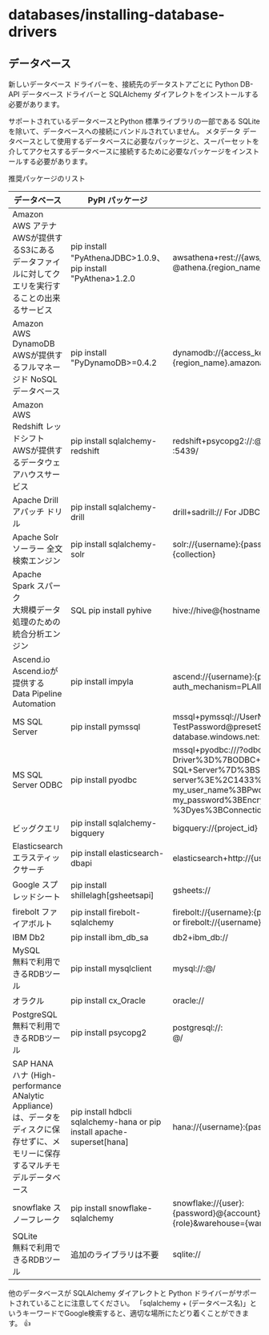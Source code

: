# databases/installing-database-drivers

## データベース
新しいデータベース ドライバーを、接続先のデータストアごとに Python DB-API データベース ドライバーと SQLAlchemy ダイアレクトをインストールする必要があります。

サポートされているデータベースとPython 標準ライブラリの一部である SQLite を除いて、データベースへの接続にバンドルされていません。
メタデータ データベースとして使用するデータベースに必要なパッケージと、スーパーセットを介してアクセスするデータベースに接続するために必要なパッケージをインストールする必要があります。

推奨パッケージのリスト

| データベース<img width=300px/>| PyPI パッケージ	| 接続文字列 |
|-------------|----------------|-----------|
| Amazon AWS アテナ <br/>AWSが提供するS3にあるデータファイルに対してクエリを実行することの出来るサービス |pip install "PyAthenaJDBC>1.0.9、pip install "PyAthena>1.2.0	| awsathena+rest://{aws_access_key_id}:{aws_secret_access_key}<br/>@athena.{region_name}.amazonaws.com/{|
| Amazon AWS DynamoDB	<br/>AWSが提供するフルマネージド NoSQL データベース| pip install "PyDynamoDB>=0.4.2	                                                      | dynamodb://{access_key_id}:{secret_access_key}@dynamodb.<br/>{region_name}.amazonaws.com?connector=superset|
| Amazon AWS Redshift レッドシフト <br/>AWSが提供するデータウェアハウスサービス | pip install sqlalchemy-redshift	                                                | redshift+psycopg2://<userName>:<DBPassword>@<AWS End Point><br/>:5439/<Database Name>|
| Apache Drill アパッチ ドリル | pip install sqlalchemy-drill	                                                                                          | drill+sadrill:// For JDBC drill+jdbc:// |
| Apache Solr ソーラー 全文検索エンジン	| pip install sqlalchemy-solr	                                                                                    | solr://{username}:{password}@{hostname}:{port}/{server_path}/<br/>{collection} |
| Apache Spark スパーク <br/>大規模データ処理のための統合分析エンジン  | SQL	pip install pyhive	                                                                  | hive://hive@{hostname}:{port}/{database} |
| Ascend.io <br/>Ascend.ioが提供する Data Pipeline Automation | pip install impyla	                                                                        | ascend://{username}:{password}@{hostname}:{port}/{database}?<br/>auth_mechanism=PLAIN;use_ssl=true |
| MS SQL Server | pip install pymssql	                                                                                                                | mssql+pymssql://UserName@presetSQL:<br/>TestPassword@presetSQL.<br/>database.windows.net:1433/TestSchema |
| MS SQL Server ODBC | pip install pyodbc                                                                                                             | mssql+pyodbc:///?odbc_connect=<br/>Driver%3D%7BODBC+Driver+17+for+<br/>SQL+Server%7D%3BServer%3Dtcp%3A%3Cmy_<br/>server%3E%2C1433%3BDatabase%3Dmy_datasbase%3BUid%3D<br/>my_user_name%3BPwd%3D<br/>my_password%3BEncrypt<br/>%3Dyes%3BConnection+Timeout%3D30 | 
| ビッグクエリ	| pip install sqlalchemy-bigquery	| bigquery://{project_id} |
| Elasticsearch エラスティックサーチ	| pip install elasticsearch-dbapi	                                                                                  | elasticsearch+http://{user}:{password}@{host}:9200/ |
| Google スプレッドシート	| pip install shillelagh[gsheetsapi]	| gsheets:// |
| firebolt ファイアボルト |	pip install firebolt-sqlalchemy                                                                                         	| firebolt://{username}:{password}@{database} <br/>or firebolt://{username}:{password}@{database}/{engine_name} |
| IBM Db2	| pip install ibm_db_sa	| db2+ibm_db:// |
| MySQL	<br/>無料で利用できるRDBツール | pip install mysqlclient	                                                                                            | mysql://<UserName>:<DBPassword>@<Database Host>/<Database Name> |
| オラクル	| pip install cx_Oracle	| oracle:// |
| PostgreSQL <br/>無料で利用できるRDBツール | pip install psycopg2	| postgresql://<UserName>:<br/><DBPassword>@<Database Host>/<Database Name> |
| SAP HANA ハナ (High-performance ANalytic Appliance) は、データをディスクに保存せずに、メモリーに保存するマルチモデルデータベース	| pip install hdbcli sqlalchemy-hana or pip install apache-superset[hana]	| hana://{username}:{password}@{host}:{port} |
| snowflake スノーフレーク	| pip install snowflake-sqlalchemy	| snowflake://{user}:<br/>{password}@{account}.{region}/{database}?role=<br/>{role}&warehouse={warehouse} |
| SQLite <br/>無料で利用できるRDBツール	| 追加のライブラリは不要	| sqlite:// |
  
他のデータベースが SQLAlchemy ダイアレクトと Python ドライバーがサポートされていることに注意してください。
「sqlalchemy + (データベース名)」というキーワードでGoogle検索すると、適切な場所にたどり着くことができます。 👍
